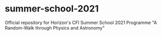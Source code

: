 # summer-school-2021
Official repository for Horizon's CFI Summer School 2021 Programme "A Random-Walk through Physics and Astronomy"

